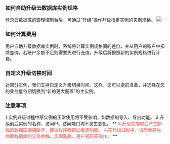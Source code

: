 ### 如何自助升级云数据库实例规格
登录云数据库的管理控制台后，可通过“升级”操作升级指定实例的实例规格。
![](https://mccdn.qcloud.com/static/img/8e5fb888a8c41e2b38c56a8f06163ce2/image.png)

### 如何计算费用
用户自助升级数据库实例时，系统将计算实例规格间的差价，并从用户的账户中扣除差价，若账户余额不足则需要先进行充值。升级后将按照新的实例规格进行计费。

### 自定义升级切换时间
对部分实例，我们支持自定义升级切换时间。这样，您可以提前准备，并选择在您的业务低谷期切换到“新的更大配置”的主实例。

### 注意事项
1.实例升级过程中原实例的正常使用将不受影响，如数据的导入、导出功能。
2.升级前后实例的名称、访问IP、访问端口均不发生变化。
\*\* <font color="#FE4C40">3.升级完成时会产生秒级的数据库连接断开，建议程序有自动重连功能。
4.在升级过程中，请尽量避免修改数据库的全局参数、实例名称、用户密码等操作。</font> \*\*